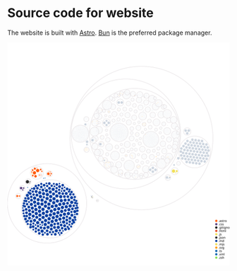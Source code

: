 # Source code for website

The website is built with [Astro](https://astro.build/). [Bun](https://bun.com/) is the preferred package manager.

![Visualization of the codebase](./diagram.svg)
